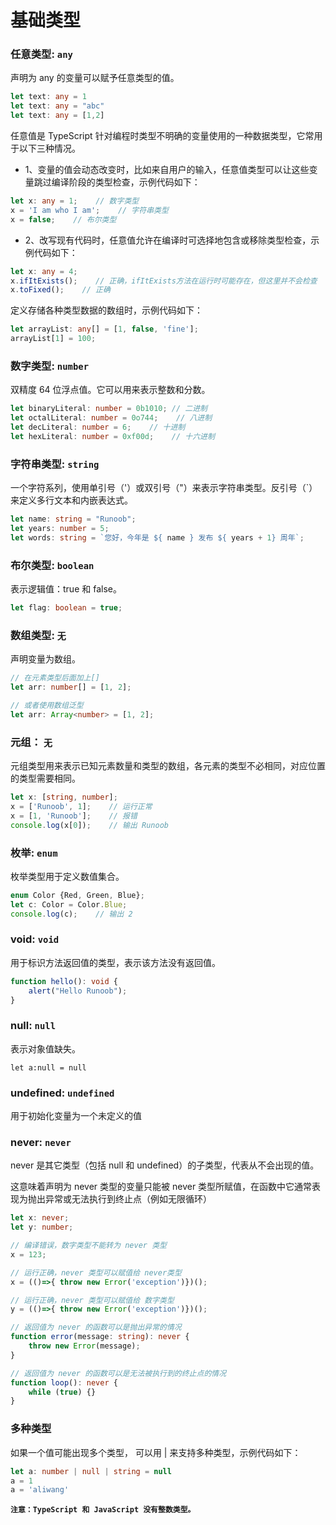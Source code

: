 # 基础类型

### 任意类型: `any` 
声明为 any 的变量可以赋予任意类型的值。

```ts
let text: any = 1
let text: any = "abc"
let text: any = [1,2]
```

任意值是 TypeScript 针对编程时类型不明确的变量使用的一种数据类型，它常用于以下三种情况。

- 1、变量的值会动态改变时，比如来自用户的输入，任意值类型可以让这些变量跳过编译阶段的类型检查，示例代码如下：
```ts
let x: any = 1;    // 数字类型
x = 'I am who I am';    // 字符串类型
x = false;    // 布尔类型
```

- 2、改写现有代码时，任意值允许在编译时可选择地包含或移除类型检查，示例代码如下：

```ts
let x: any = 4;
x.ifItExists();    // 正确，ifItExists方法在运行时可能存在，但这里并不会检查
x.toFixed();    // 正确
```

定义存储各种类型数据的数组时，示例代码如下：

```ts
let arrayList: any[] = [1, false, 'fine'];
arrayList[1] = 100;
```

### 数字类型: `number` 
双精度 64 位浮点值。它可以用来表示整数和分数。

```ts
let binaryLiteral: number = 0b1010; // 二进制
let octalLiteral: number = 0o744;    // 八进制
let decLiteral: number = 6;    // 十进制
let hexLiteral: number = 0xf00d;    // 十六进制
```

### 字符串类型: `string`
一个字符系列，使用单引号（'）或双引号（"）来表示字符串类型。反引号（`）来定义多行文本和内嵌表达式。

```ts
let name: string = "Runoob";
let years: number = 5;
let words: string = `您好，今年是 ${ name } 发布 ${ years + 1} 周年`;
```

### 布尔类型: `boolean` 
表示逻辑值：true 和 false。

```ts
let flag: boolean = true;
```

### 数组类型: `无` 
声明变量为数组。

```ts
// 在元素类型后面加上[]
let arr: number[] = [1, 2];

// 或者使用数组泛型
let arr: Array<number> = [1, 2];
```

### 元组： `无` 
元组类型用来表示已知元素数量和类型的数组，各元素的类型不必相同，对应位置的类型需要相同。

```ts
let x: [string, number];
x = ['Runoob', 1];    // 运行正常
x = [1, 'Runoob'];    // 报错
console.log(x[0]);    // 输出 Runoob
```

### 枚举: `enum` 

枚举类型用于定义数值集合。

```ts
enum Color {Red, Green, Blue};
let c: Color = Color.Blue;
console.log(c);    // 输出 2
```

### void: `void`

用于标识方法返回值的类型，表示该方法没有返回值。

```ts
function hello(): void {
    alert("Hello Runoob");
}
```

### null: `null`

表示对象值缺失。

```tsc
let a:null = null
```

### undefined: `undefined`

用于初始化变量为一个未定义的值

### never: `never`
never 是其它类型（包括 null 和 undefined）的子类型，代表从不会出现的值。

这意味着声明为 never 类型的变量只能被 never 类型所赋值，在函数中它通常表现为抛出异常或无法执行到终止点（例如无限循环）

```ts
let x: never;
let y: number;

// 编译错误，数字类型不能转为 never 类型
x = 123;

// 运行正确，never 类型可以赋值给 never类型
x = (()=>{ throw new Error('exception')})();

// 运行正确，never 类型可以赋值给 数字类型
y = (()=>{ throw new Error('exception')})();

// 返回值为 never 的函数可以是抛出异常的情况
function error(message: string): never {
    throw new Error(message);
}

// 返回值为 never 的函数可以是无法被执行到的终止点的情况
function loop(): never {
    while (true) {}
}
```

### 多种类型

如果一个值可能出现多个类型， 可以用 | 来支持多种类型，示例代码如下：

```ts
let a: number | null | string = null
a = 1
a = 'aliwang'
```

**`注意：TypeScript 和 JavaScript 没有整数类型。`**



